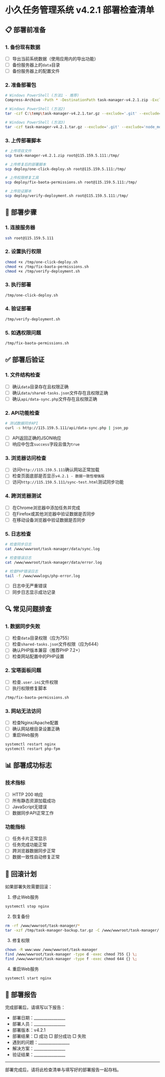 # 小久任务管理系统 v4.2.1 部署检查清单

## 📋 部署前准备

### 1. 备份现有数据
- [ ] 导出当前系统数据（使用应用内的导出功能）
- [ ] 备份服务器上的`data`目录
- [ ] 备份服务器上的配置文件

### 2. 准备部署包
```bash
# Windows PowerShell (方法1 - 推荐)
Compress-Archive -Path * -DestinationPath task-manager-v4.2.1.zip -Exclude .git,node_modules,.codebuddy,task-manager-v4.2.1.zip

# Windows PowerShell (方法2)
tar -czf C:\temp\task-manager-v4.2.1.tar.gz --exclude='.git' --exclude='node_modules' --exclude='.codebuddy' .

# Windows PowerShell (方法3)
tar -czf task-manager-v4.2.1.tar.gz --exclude='.git' --exclude='node_modules' --exclude='.codebuddy' --exclude='task-manager-v4.2.1.tar.gz' .
```

### 3. 上传部署脚本
```bash
# 上传项目文件
scp task-manager-v4.2.1.zip root@115.159.5.111:/tmp/

# 上传修复后的部署脚本
scp deploy/one-click-deploy.sh root@115.159.5.111:/tmp/

# 上传权限修复工具
scp deploy/fix-baota-permissions.sh root@115.159.5.111:/tmp/

# 上传验证脚本
scp deploy/verify-deployment.sh root@115.159.5.111:/tmp/
```

## 🚀 部署步骤

### 1. 连接服务器
```bash
ssh root@115.159.5.111
```

### 2. 设置执行权限
```bash
chmod +x /tmp/one-click-deploy.sh
chmod +x /tmp/fix-baota-permissions.sh
chmod +x /tmp/verify-deployment.sh
```

### 3. 执行部署
```bash
/tmp/one-click-deploy.sh
```

### 4. 验证部署
```bash
/tmp/verify-deployment.sh
```

### 5. 如遇权限问题
```bash
/tmp/fix-baota-permissions.sh
```

## ✅ 部署后验证

### 1. 文件结构检查
- [ ] 确认`data`目录存在且权限正确
- [ ] 确认`data/shared-tasks.json`文件存在且权限正确
- [ ] 确认`api/data-sync.php`文件存在且权限正确

### 2. API功能检查
```bash
# 测试数据同步API
curl -s http://115.159.5.111/api/data-sync.php | json_pp
```
- [ ] API返回正确的JSON响应
- [ ] 响应中包含`success`字段且值为`true`

### 3. 浏览器访问检查
- [ ] 访问`http://115.159.5.111`确认网站正常加载
- [ ] 检查页面底部是否显示`v4.2.1 - 数据一致性增强版`
- [ ] 访问`http://115.159.5.111/sync-test.html`测试同步功能

### 4. 跨浏览器测试
- [ ] 在Chrome浏览器中添加任务并完成
- [ ] 在Firefox或其他浏览器中验证数据是否同步
- [ ] 在移动设备浏览器中验证数据是否同步

### 5. 日志检查
```bash
# 检查同步日志
cat /www/wwwroot/task-manager/data/sync.log

# 检查错误日志
cat /www/wwwroot/task-manager/data/error.log

# 检查PHP错误日志
tail -f /www/wwwlogs/php-error.log
```
- [ ] 日志中无严重错误
- [ ] 同步日志显示成功记录

## 🔍 常见问题排查

### 1. 数据同步失败
- [ ] 检查`data`目录权限（应为755）
- [ ] 检查`shared-tasks.json`文件权限（应为644）
- [ ] 确认PHP版本兼容（推荐PHP 7.2+）
- [ ] 检查网站配置中的PHP设置

### 2. 宝塔面板问题
- [ ] 检查`.user.ini`文件权限
- [ ] 执行权限修复脚本
```bash
/tmp/fix-baota-permissions.sh
```

### 3. 网站无法访问
- [ ] 检查Nginx/Apache配置
- [ ] 确认网站根目录设置正确
- [ ] 重启Web服务
```bash
systemctl restart nginx
systemctl restart php-fpm
```

## 📊 部署成功标志

### 技术指标
- [ ] HTTP 200 响应
- [ ] 所有静态资源加载成功
- [ ] JavaScript无错误
- [ ] 数据同步API正常工作

### 功能指标
- [ ] 任务卡片正常显示
- [ ] 任务完成功能正常
- [ ] 跨浏览器数据同步正常
- [ ] 数据一致性自动修复正常

## 🔄 回滚计划

如果部署失败需要回滚：

1. 停止Web服务
```bash
systemctl stop nginx
```

2. 恢复备份
```bash
rm -rf /www/wwwroot/task-manager/*
tar -xzf /tmp/task-manager-backup.tar.gz -C /www/wwwroot/task-manager/
```

3. 修复权限
```bash
chown -R www:www /www/wwwroot/task-manager
find /www/wwwroot/task-manager -type d -exec chmod 755 {} \;
find /www/wwwroot/task-manager -type f -exec chmod 644 {} \;
```

4. 重启Web服务
```bash
systemctl start nginx
```

## 📝 部署报告

完成部署后，请填写以下报告：

- 部署日期：________________
- 部署人员：________________
- 部署版本：v4.2.1
- 部署结果：□ 成功 □ 部分成功 □ 失败
- 遇到的问题：________________
- 解决方案：________________
- 验证结果：________________

---

部署完成后，请将此检查清单与填写好的部署报告一起存档。